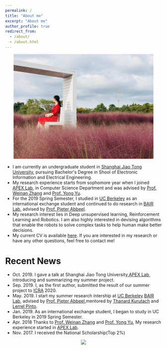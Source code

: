 ```yaml
---
permalink: /
title: "About me"
excerpt: "About me"
author_profile: true
redirect_from: 
  - /about/
  - /about.html
---
```

<p align="center">
  
 <img src="../images/background.jpg" alt="Photo" style="width: 450px;"/> 
</p>

<!--https://raw.githubusercontent.com/yilin-wu98/website-images/master/Downloads/images/background.jpg-->
* I am currently an undergraduate student in [Shanghai Jiao Tong University](http://en.sjtu.edu.cn/), pursuing Bachelor's Degree in Shool of Electronic Information and Electrical Engineering. 
* My research experience starts from sophomore year when I joined [APEX Lab](http://apex.sjtu.edu.cn/), in Computer Science Department and was advised by [Prof. Weinan Zhang](http://wnzhang.net/) and [Prof. Yong Yu](http://apex.sjtu.edu.cn/members/yyu).
* For the 2019 Spring Semester, I studied in [UC Berkeley](https://www.berkeley.edu/) as an international exchange student and continued to do research in [BAIR Lab](https://bair.berkeley.edu/), advised by [Prof. Pieter Abbeel](https://people.eecs.berkeley.edu/~pabbeel/). 
* My research interest lies in Deep unsupervised learning, Reinforcement Learning and Robotics. I am also highly interested in devising algorithms that enable the robots to solve complex tasks to help human make better decisions.
* My current CV is available [here](). If you are interested in my research or have any other questions, feel free to contact me!

# Recent News
* Oct. 2019. I gave a talk at Shanghai Jiao Tong University,[APEX Lab](http://apex.sjtu.edu.cn/), introducing and summarizing my summer project.
* Sep. 2019. I, as the first author, submitted the result of our summer project to [ICRA](https://www.icra2020.org/) 2020.
* May. 2019. I start my summer research intership at [UC Berkeley](https://www.berkeley.edu/) [BAIR Lab](https://bair.berkeley.edu/), advised by [Prof. Pieter Abbeel](https://people.eecs.berkeley.edu/~pabbeel/),mentored by [Thanard Kurutach](http://people.eecs.berkeley.edu/~thanard.kurutach/) and [Lerrel Pinto](https://cs.nyu.edu/~lp91/). 
* Jan. 2019. As an international exchange student, I began to study in UC Berkeley in 2019 Spring Semester.
* Apr. 2018 Thanks to [Prof. Weinan Zhang](http://wnzhang.net/) and [Prof. Yong Yu](http://apex.sjtu.edu.cn/members/yyu), My research experience started in [APEX Lab](http://apex.sjtu.edu.cn/).
* Nov. 2017. I received the National Scholarship(Top 2%) 

<p align="center">
  
 <img src="http://clustrmaps.com/map_v2.png?d=UkSYNydg5etXwSs88EkXKVrPVxBqIjwvFChXgAfYqp0&cl=ffffff"  style="width: 450px;"/> 
</p>


